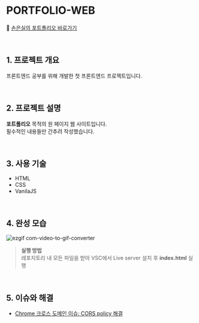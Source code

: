 # PORTFOLIO-WEB
🔗 [손은실의 포트폴리오 바로가기](http://eunsilson-portfolio.site/)

<br>

## 1. 프로젝트 개요
프론트엔드 공부를 위해 개발한 첫 프론트엔드 프로젝트입니다.

<br>

## 2. 프로젝트 설명
**포트폴리오** 목적의 원 페이지 웹 사이트입니다.  
필수적인 내용들만 간추려 작성했습니다.

<br>

## 3. 사용 기술
- HTML
- CSS
- VanilaJS

<br>

## 4. 완성 모습 
![ezgif com-video-to-gif-converter](https://github.com/EunsilSon/personal-portfolio/assets/46162801/b04c3619-9f31-42ca-aea6-a8ea2f06e411)
>**실행 방법**<br>
레포지토리 내 모든 파일을 받아 VSC에서 Live server 설치 후 **index.html** 실행

<br>

## 5. 이슈와 해결
- [Chrome 크로스 도메인 이슈: CORS policy 해결](https://velog.io/@eunsilson/Chrome-%ED%81%AC%EB%A1%9C%EC%8A%A4-%EB%8F%84%EB%A9%94%EC%9D%B8-%EC%9D%B4%EC%8A%88-CORS-policy-%ED%95%B4%EA%B2%B0)
